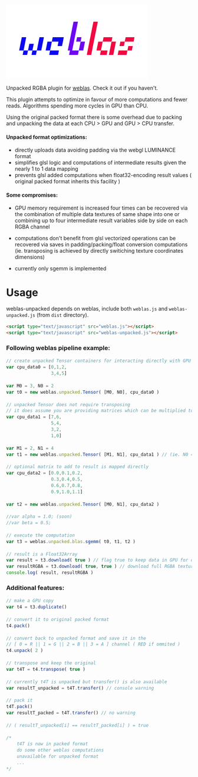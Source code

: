 ![logo](weblas.png)

Unpacked RGBA plugin for [weblas](https://github.com/waylonflinn/weblas). Check it out if you haven't.

This plugin attempts to optimize in favour of more computations and fewer reads. Algorithms spending more cycles in GPU than CPU.

Using the original packed format there is some overhead due to packing and unpacking the data at each CPU > GPU and GPU > CPU transfer.

#### Unpacked format optimizations:

* directly uploads data avoiding padding via the webgl LUMINANCE format
* simplifies glsl logic and computations of intermediate results given the nearly 1 to 1 data mapping
* prevents glsl added computations when float32-encoding result values ( original packed format inherits this facility )

#### Some compromises:

* GPU memory requirement is increased four times
	can be recovered via the combination of multiple data textures of same shape into one
	or combining up to four intermediate result variables side by side on each RGBA channel
	
* computations don't benefit from glsl vectorized operations
	can be recovered via saves in padding/packing/float conversion computations
	(ie. transposing is achieved by directly switiching texture coordinates dimensions)

* currently only sgemm is implemented

# Usage

weblas-unpacked depends on weblas, include both `weblas.js` and `weblas-unpacked.js` (from `dist` directory).

```html
<script type="text/javascript" src="weblas.js"></script>
<script type="text/javascript" src="weblas-unpacked.js"></script>
```

### Following weblas pipeline example:

```javascript
// create unpacked Tensor containers for interacting directly with GPU memory
var cpu_data0 = [0,1,2,
				 3,4,5]
				 
var M0 = 3, N0 = 2
var t0 = new weblas.unpacked.Tensor( [M0, N0], cpu_data0 )

// unpacked Tensor does not require transposing
// it does assume you are providing matrices which can be multiplied together
var cpu_data1 = [7,6,
				 5,4,
				 3,2,
				 1,0]
				 
var M1 = 2, N1 = 4
var t1 = new weblas.unpacked.Tensor( [M1, N1], cpu_data1 ) // (ie. N0 == M1)

// optional matrix to add to result is mapped directly
var cpu_data2 = [0.0,0.1,0.2,
				 0.3,0.4,0.5,
				 0.6,0.7,0.8,
				 0.9,1.0,1.1]
				 
var t2 = new weblas.unpacked.Tensor( [M0, N1], cpu_data2 )

//var alpha = 1.0; (soon)
//var beta = 0.5;

// execute the computation
var t3 = weblas.unpacked.blas.sgemm( t0, t1, t2 )

// result is a Float32Array
var result = t3.download( true ) // flag true to keep data in GPU for other computations
var resultRGBA = t3.download( true, true ) // download full RGBA texture
console.log( result, resultRGBA )
```


### Additional features:

```javascript
// make a GPU copy
var t4 = t3.duplicate()

// convert it to original packed format
t4.pack()

// convert back to unpacked format and save it in the
// [ 0 = R || 1 = G || 2 = B || 3 = A ] channel ( RED if ommited )
t4.unpack( 2 )

// transpose and keep the original
var t4T = t4.transpose( true )

// currently t4T is unpacked but transfer() is also available
var resultT_unpacked = t4T.transfer() // console warning

// pack it
t4T.pack()
var resultT_packed = t4T.transfer() // no warning

// ( resultT_unpacked[i] == resultT_packed[i] ) = true

/*
	t4T is now in packed format
	do some other weblas computations
	unavailable for unpacked format
	...
*/

```
